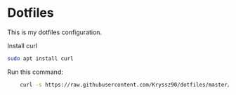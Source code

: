 # Dotfiles

This is my dotfiles configuration.

Install curl
```sh
sudo apt install curl
```

Run this command:
```sh
    curl -s https://raw.githubusercontent.com/Kryssz90/dotfiles/master/init.sh | sh
```
